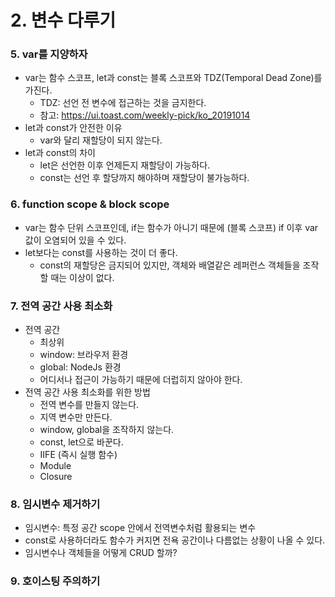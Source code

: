 # 2. 변수 다루기

### 5. var를 지양하자

- var는 함수 스코프, let과 const는 블록 스코프와 TDZ(Temporal Dead Zone)를 가진다.
  - TDZ: 선언 전 변수에 접근하는 것을 금지한다.
  - 참고: https://ui.toast.com/weekly-pick/ko_20191014
- let과 const가 안전한 이유
  - var와 달리 재할당이 되지 않는다.
- let과 const의 차이
  - let은 선언한 이후 언제든지 재할당이 가능하다.
  - const는 선언 후 할당까지 해야하며 재할당이 불가능하다.



### 6. function scope & block scope

- var는 함수 단위 스코프인데, if는 함수가 아니기 때문에 (블록 스코프) if 이후 var 값이 오염되어 있을 수 있다.
- let보다는 const를 사용하는 것이 더 좋다.
  - const의 재할당은 금지되어 있지만, 객체와 배열같은 레퍼런스 객체들을 조작할 때는 이상이 없다.



### 7. 전역 공간 사용 최소화

- 전역 공간
  -  최상위
  - window: 브라우저 환경
  - global: NodeJs 환경
  - 어디서나 접근이 가능하기 때문에 더럽히지 않아야 한다.
- 전역 공간 사용 최소화를 위한 방법
  - 전역 변수를 만들지 않는다.
  - 지역 변수만 만든다.
  - window, global을 조작하지 않는다.
  - const, let으로 바꾼다.
  - IIFE (즉시 실행 함수)
  - Module
  - Closure



### 8. 임시변수 제거하기

- 임시변수: 특정 공간 scope 안에서 전역변수처럼 활용되는 변수
- const로 사용하더라도 함수가 커지면 전욕 공간이나 다름없는 상황이 나올 수 있다.
- 임시변수나 객체들을 어떻게 CRUD 할까?



### 9. 호이스팅 주의하기